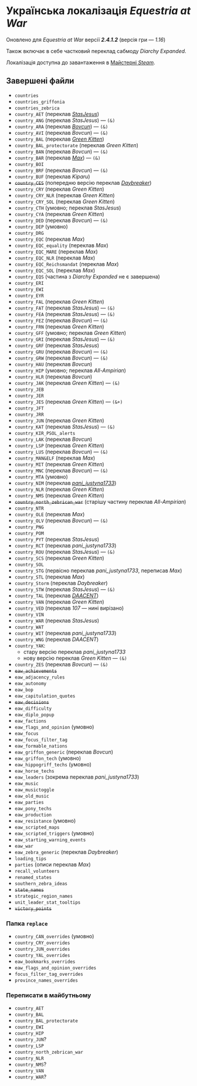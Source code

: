 # Українська локалізація *Equestria at War*
Оновлено для *Equestria at War* версії ***2.4.1.2*** (версія гри&nbsp;— *1.16*)

Також включає в себе частковий переклад сабмоду *Diarchy Expanded*.

Локалізація доступна до завантаження в [Майстерні *Steam*](https://steamcommunity.com/workshop/filedetails/?id=3176454246).

## Завершені файли
+ `countries`
+ `countries_griffonia`
+ `countries_zebrica`
+ `country_AET` (переклав [*StasJesus*](https://steamcommunity.com/profiles/76561198867405533))
+ `country_ANG` (переклав *StasJesus*) — `(&)`
+ `country_ARA` (переклав [*Bovcun*](https://github.com/Bovcun-A)) — `(&)`
+ `country_AVI` (переклав *Bovcun*) — `(&)`
+ `country_BAL` (переклав [*Green Kitten*](https://steamcommunity.com/profiles/76561198235810742))
+ `country_BAL_protectorate` (переклав *Green Kitten*)
+ `country_BAN` (переклав *Bovcun*) — `(&)`
+ `country_BAR` (переклав [*Max*](https://steamcommunity.com/profiles/76561198873048643)) — `(&)`
+ `country_BOI`
+ `country_BRF` (переклав *Bovcun*) — `(&)`
+ `country_BUF` (переклав *Kiparu*)
+ ~~`country_CES`~~ (попередню версію переклав [*Daybreaker*](https://steamcommunity.com/profiles/76561199084403733))
+ `country_CRY` (переклав *Green Kitten*)
+ `country_CRY_NLR` (переклав *Green Kitten*)
+ `country_CRY_SOL` (переклав *Green Kitten*)
+ `country_CTH` (умовно; переклав *StasJesus*)
+ `country_CYA` (переклав *Green Kitten*)
+ `country_DED` (переклав *Bovcun*) — `(&)`
+ `country_DEP` (умовно)
+ `country_DRG`
+ `country_EQC` (переклав *Max*)
+ `country_EQC_equality` (переклав *Max*)
+ `country_EQC_MARE` (переклав *Max*)
+ `country_EQC_NLR` (переклав *Max*)
+ `country_EQC_Reichsmandat` (переклав *Max*)
+ `country_EQC_SOL` (переклав *Max*)
+ `country_EQS` (частина з *Diarchy Expanded* не є завершена)
+ `country_ERI`
+ `country_EWI`<!--  (переклав *All-Ampirian*?) -->
+ `country_EYR`
+ `country_FAL` (переклав *Green Kitten*)
+ `country_FAT` (переклав *StasJesus*) — `(&)`
+ `country_FEA` (переклав *StasJesus*) — `(&)`
+ `country_FEZ` (переклав *Bovcun*) — `(&)`
+ `country_FRN` (переклав *Green Kitten*)
+ `country_GFF` (умовно; переклав *Green Kitten*)
+ `country_GRI` (переклав *StasJesus*) — `(&)`
+ `country_GRF` (переклав *StasJesus*)
+ `country_GRU` (переклав *Bovcun*) — `(&)`
+ `country_GRW` (переклав *Bovcun*) — `(&)`
+ `country_HAU` (переклав *Bovcun*)
+ `country_HIP` (умовно; переклав *All-Ampirian*)
+ `country_HLR` (переклав *Bovcun*)
+ `country_JAK` (переклав *Green Kitten*) — `(&)`
+ `country_JEB`
+ `country_JER`<!--  (переклав *Римур*?) -->
+ `country_JES` (переклав *Green Kitten*) — `(&+)`
+ `country_JFT`
+ `country_JRR`
+ `country_JUN` (переклав *Green Kitten*)
+ `country_KAT` (переклав *StasJesus*) — `(&)`
+ `country_KIR_PSOL_alerts`
+ `country_LAK` (переклав *Bovcun*)
+ `country_LSP` (переклав *Green Kitten*)
+ `country_LUS` (переклав *Bovcun*) — `(&)`
+ `country_MAN&ELF` (переклав *Max*)
+ `country_MIT` (переклав *Green Kitten*)
+ `country_MNC` (переклав *Bovcun*) — `(&)`
+ `country_MTA` (умовно)
+ `country_NIM` (переклав [*pani_justyna1733*](https://steamcommunity.com/profiles/76561199241366335))
+ `country_NLR` (переклав *Green Kitten*)
+ `country_NMS` (переклав *Green Kitten*)
+ ~~`country_north_zebrican_war`~~ (старішу частину переклав *All-Ampirian*)
+ `country_NTR`
+ `country_OLE` (переклав *Max*)
+ `country_OLV` (переклав *Bovcun*) — `(&)`
+ `country_PNG`
+ `country_POM`
+ `country_PYT` (переклав *StasJesus*)
+ `country_RCT` (переклав *pani_justyna1733*)
+ `country_ROU` (переклав *StasJesus*) — `(&)`
+ `country_SCS` (переклав *Green Kitten*)
+ `country_SOL`
+ `country_STG` (первісно переклав *pani_justyna1733*, переписав *Max*)
+ `country_STL` (переклав *Max*)
+ `country_Storm` (переклав *Daybreaker*)
+ `country_STW` (переклав *StasJesus*) — `(&)`
+ `country_TAL` (переклав [*DAACENT*](https://steamcommunity.com/id/DAACENTSASHA))
+ `country_VAN` (переклав *Green Kitten*)
+ `country_VED` (переклав *107* — нині вирізано)
+ `country_VIN`
+ `country_WAR` (переклав *StasJesus*)
+ `country_WAT`
+ `country_WIT` (переклав *pani_justyna1733*)
+ `country_WNG` (переклав *DAACENT*)
+ `country_YAK`:
	+ стару версію переклав *pani_justyna1733*
	+ нову версію переклав *Green Kitten* — `(&)`
+ `country_ZES` (переклав *Bovcun*) — `(&)`
+ ~~`eaw_achievements`~~
+ `eaw_adjacency_rules`
+ `eaw_autonomy`
+ `eaw_bop`
+ `eaw_capitulation_quotes`
+ ~~`eaw_decisions`~~
+ `eaw_difficulty`
+ `eaw_diplo_popup`
+ `eaw_factions`
+ `eaw_flags_and_opinion` (умовно)
+ `eaw_focus`
+ `eaw_focus_filter_tag`
+ `eaw_formable_nations`
+ `eaw_griffon_generic` (переклав *Bovcun*)
+ `eaw_griffon_tech` (умовно)
+ `eaw_hippogriff_techs` (умовно)
+ `eaw_horse_techs`
+ `eaw_leaders` (зокрема переклав *pani_justyna1733*)
+ `eaw_music`
+ `eaw_musictoggle`
+ `eaw_old_music`
+ `eaw_parties`
+ `eaw_pony_techs`
+ `eaw_production`
+ `eaw_resistance` (умовно)
+ `eaw_scripted_maps`
+ `eaw_scripted_triggers` (умовно)
+ `eaw_starting_warning_events`
+ `eaw_war`
+ `eaw_zebra_generic` (переклав *Daybreaker*)
+ `loading_tips`
+ `parties` (описи переклав *Max*)
+ `recall_volunteers`
+ `renamed_states`
+ `southern_zebra_ideas`
+ ~~`state_names`~~
+ `strategic_region_names`
+ `unit_leader_stat_tooltips`
+ ~~`victory_points`~~

### Папка `replace`
+ `country_CAN_overrides` (умовно)
+ `country_CRY_overrides`
+ `country_JUN_overrides`
+ `country_YAL_overrides`
+ `eaw_bookmarks_overrides`
+ `eaw_flags_and_opinion_overrides`
+ `focus_filter_tag_overrides`
+ `province_names_overrides`

### Переписати в майбутньому
+ `country_AET`
+ `country_BAL`
+ `country_BAL_protectorate`
+ `country_EWI`
+ `country_HIP`
+ `country_JUN`?
+ `country_LSP`
+ `country_north_zebrican_war`
+ `country_NLR`
+ `country_NMS`?
+ `country_VAN`
+ `country_WAR`?